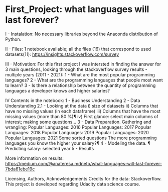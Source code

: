 # First_Project: what languages will last forever?

I - Instalation:
No necessary libraries beyond the Anaconda distribution of Python.

II - Files: 
1 notebook available; all the files (16) that correspond to used datasets(11): https://insights.stackoverflow.com/survey

III - Motivation: For this first project I was intersted in finding the answer for 3 main questions, 
looking through the stackoverflow survey results - multiple years (2011 - 2021):
1 - What are the most popular programming languages?
2 - What are the programming languages that people most want to learn?
3 - Is there a relationship between the quantity of programming languages a developer knows and higher salaries?

IV Contents in the notebook:
1 - Business Understanding
2 - Data Understanding
2.1 - Looking at the data
i) size of datasets
ii) Columns that have no missing values (in each dataframe)
iii) Columns that have the most missing values (more than 80 %)¶
iv) First glance: select main columns of interest; making some questions...
3 - Data Preparation.
Gathering and wrangling:
Popular Languages: 2016
Popular Languages: 2017
Popular Languages: 2018
Popular Languages: 2019
Popular Languages: 2020
Popular Languages: 2021
Some sorted questions
The more programming languages you know the higher your salary?¶
4 - Modeling the data. ¶
Predicting salary: selected year
5 - Results

More information on results: https://medium.com/@anateresa.mdneto/what-languages-will-last-forever-7bda61ebe19c 

Licensing, Authors, Acknowledgements
Credits for the data: Stackoverflow.
This project is developed regarding Udacity data science course.   
